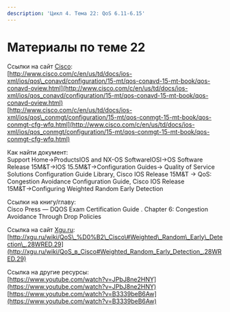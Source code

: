 ```yaml
---
description: 'Цикл 4. Тема 22: QoS 6.11-6.15'
---
```


# Материалы по теме 22

Ссылки на сайт [Cisco](http://www.cisco.com/):  
[http://www.cisco.com/c/en/us/td/docs/ios-xml/ios/qos\_conavd/configuration/15-mt/qos-conavd-15-mt-book/qos-conavd-oview.html](http://www.cisco.com/c/en/us/td/docs/ios-xml/ios/qos_conavd/configuration/15-mt/qos-conavd-15-mt-book/qos-conavd-oview.html)  
[http://www.cisco.com/c/en/us/td/docs/ios-xml/ios/qos\_conmgt/configuration/15-mt/qos-conmgt-15-mt-book/qos-conmgt-cfg-wfq.html](http://www.cisco.com/c/en/us/td/docs/ios-xml/ios/qos_conmgt/configuration/15-mt/qos-conmgt-15-mt-book/qos-conmgt-cfg-wfq.html)

Как найти документ:  
Support Home→ProductsIOS and NX-OS SoftwareIOSI→OS Software Release 15M&T→IOS 15.5M&T→Configuration Guides→ Quality of Service Solutions Configuration Guide Library, Cisco IOS Release 15M&T → QoS: Congestion Avoidance Configuration Guide, Cisco IOS Release 15M&T→Configuring Weighted Random Early Detection

Ссылки на книгу/главу:  
Cisco Press — DQOS Exam Certification Guide . Chapter 6: Congestion Avoidance Through Drop Policies

Ссылка на сайт [Xgu.ru](http://www.xgu.ru/):  
[http://xgu.ru/wiki/QoS\_%D0%B2\_Cisco\#Weighted\_Random\_Early\_Detection\_.28WRED.29](http://xgu.ru/wiki/QoS_в_Cisco#Weighted_Random_Early_Detection_.28WRED.29)

Ссылка на другие ресурсы:  
[https://www.youtube.com/watch?v=JPbJ8ne2HNY](https://www.youtube.com/watch?v=JPbJ8ne2HNY)  
[https://www.youtube.com/watch?v=B3339beB6Aw](https://www.youtube.com/watch?v=B3339beB6Aw)

